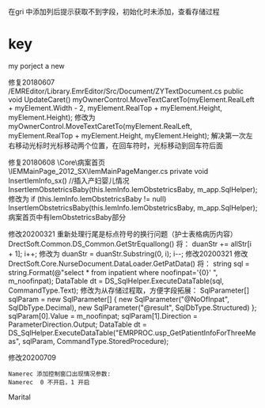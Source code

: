 在gri 中添加列后提示获取不到字段，初始化时未添加，查看存储过程

# key
my porject
a new 

修复20180607
/EMREditor/Library.EmrEditor/Src/Document/ZYTextDocument.cs
   public void UpdateCaret()
      myOwnerControl.MoveTextCaretTo(myElement.RealLeft + myElement.Width - 2, myElement.RealTop + myElement.Height, myElement.Height);
	   修改为
       myOwnerControl.MoveTextCaretTo(myElement.RealLeft, myElement.RealTop + myElement.Height, myElement.Height); 
解决第一次左右移动光标时光标移动两个位置，在回车符时，光标移动到回车符后面

修复20180608
\Core\病案首页\IEMMainPage_2012_SX\IemMainPageManger.cs
    private void InsertIemInfo_sx()
	   //插入产妇婴儿情况
	   InsertIemObstetricsBaby(this.IemInfo.IemObstetricsBaby, m_app.SqlHelper);
	   修改为
       if (this.IemInfo.IemObstetricsBaby != null)
            InsertIemObstetricsBaby(this.IemInfo.IemObstetricsBaby, m_app.SqlHelper);
病案首页中有IemObstetricsBaby部分

修改20200321 重新处理行尾是标点符号的换行问题（护士表格病历内容）
    DrectSoft.Common.DS_Common.GetStrEquallong()
		 将：
		 duanStr += allStr[i + 1];
		 i++;
		 修改为
		 duanStr = duanStr.Substring(0, i);
		 i--;
修改20200321 修改
	DrectSoft.Core.NurseDocument.DataLoader.GetPatData()
	将：
		string sql = string.Format(@"select * from inpatient where noofinpat='{0}' ", m_noofinpat);
		DataTable dt = DS_SqlHelper.ExecuteDataTable(sql, CommandType.Text);
	修改为从存储过程取，方便字段拓展：
	SqlParameter[] sqlParam = new SqlParameter[] 
                {
                    new SqlParameter("@NoOfInpat", SqlDbType.Decimal),
                    new SqlParameter("@result", SqlDbType.Structured)
                };
                sqlParam[0].Value = m_noofinpat;
                sqlParam[1].Direction = ParameterDirection.Output;
                DataTable dt = DS_SqlHelper.ExecuteDataTable("EMRPROC.usp_GetPatientInfoForThreeMeas", sqlParam, CommandType.StoredProcedure);

修改20200709 
    
    Namerec 添加控制窗口出现情况参数:
    Namerec	 0 不开启，1 开启
	
Marital